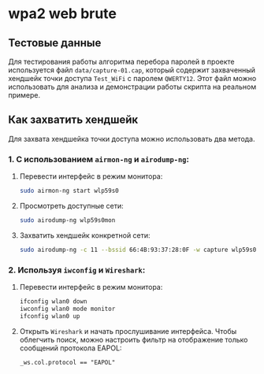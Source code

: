 # wpa2 web brute

## Тестовые данные 

Для тестирования работы алгоритма перебора паролей в проекте используется файл `data/capture-01.cap`, который содержит захваченный хендшейк точки доступа `Test_WiFi` с паролем `QWERTY12`. Этот файл можно использовать для анализа и демонстрации работы скрипта на реальном примере.

## Как захватить хендшейк

Для захвата хендшейка точки доступа можно использовать два метода.

### 1. С использованием `airmon-ng` и `airodump-ng`:
1. Перевести интерфейс в режим монитора:
   ```bash
   sudo airmon-ng start wlp59s0
   ```
2. Просмотреть доступные сети:
   ```bash
   sudo airodump-ng wlp59s0mon
   ```
3. Захватить хендшейк конкретной сети:
   ```bash
   sudo airodump-ng -c 11 --bssid 66:4B:93:37:28:0F -w capture wlp59s0mon
   ```

### 2. Используя `iwconfig` и `Wireshark`:
1. Перевести интерфейс в режим монитора:
   ```bash
   ifconfig wlan0 down
   iwconfig wlan0 mode monitor
   ifconfig wlan0 up
   ```
2. Открыть `Wireshark` и начать прослушивание интерфейса. Чтобы облегчить поиск, можно настроить фильтр на отображение только сообщений протокола EAPOL:
   ```
   _ws.col.protocol == "EAPOL"
   ```

